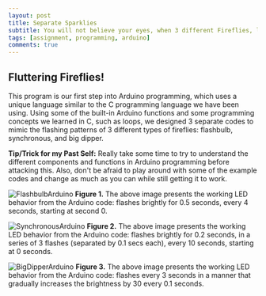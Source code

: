 ```yaml
---
layout: post
title: Separate Sparklies
subtitle: You will not believe your eyes, when 3 different Fireflies, light up the world as I fell asleep!
tags: [assignment, programming, arduino]
comments: true
---
```


## **Fluttering Fireflies!**
This program is our first step into Arduino programming, which uses a unique language similar to the C programming language we have been using. Using some of the built-in Arduino functions and some programming concepts we learned in C, such as loops, we designed 3 separate codes to mimic the flashing patterns of 3 different types of fireflies: flashbulb, synchronous, and big dipper.

**Tip/Trick for my Past Self:** Really take some time to try to understand the different components and functions in Arduino programming before attacking this. Also, don't be afraid to play around with some of the example codes and change as much as you can while still getting it to work.

![FlashbulbArduino](https://amylam7.github.io/img/[FlashbulbArduino.jpg)
**Figure 1.** The above image presents the working LED behavior from the Arduino code: flashes brightly for 0.5 seconds, every 4 seconds, starting at second 0.

![SynchronousArduino](https://amylam7.github.io/img/SynchronousArduino.jpg)
**Figure 2.** The above image presents the working LED behavior from the Arduino code: flashes brightly for 0.2 seconds, in a series of 3 flashes (separated by 0.1 secs each), every 10 seconds, starting at 0 seconds.

![BigDipperArduino](https://amylam7.github.io/img/BigDipperArduino.jpg)
**Figure 3.** The above image presents the working LED behavior from the Arduino code: flashes every 3 seconds in a manner that gradually increases the brightness by 30 every 0.1 seconds.
